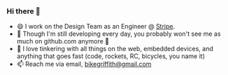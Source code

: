 ### Hi there 👋

- 😄 I work on the Design Team as an Engineer @ <a href="https://www.stripe.com" target="_blank">Stripe</a>.
- 🔐 Though I'm still developing every day, you probably won't see me as much on github.com anymore 🥹
- 🔭 I love tinkering with all things on the web, embedded devices, and anything that goes fast (code, rockets, RC, bicycles, you name it)
- 📫 Reach me via email, bikegriffith@gmail.com

<!--
**bikegriffith/bikegriffith** is a ✨ _special_ ✨ repository because its `README.md` (this file) appears on your GitHub profile.

Here are some ideas to get you started:

- 🔭 I’m currently working on ...
- 🌱 I’m currently learning ...
- 👯 I’m looking to collaborate on ...
- 🤔 I’m looking for help with ...
- 💬 Ask me about ...
- 📫 How to reach me: ...
- 😄 Pronouns: ...
- ⚡ Fun fact: ...
-->
